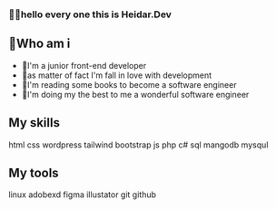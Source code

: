 ### 👋🏻hello every one this is **Heidar.Dev**

## 🤔Who am i

- 🌱I'm a junior front-end developer
- 📜as matter of fact I'm fall in love with development
- 📖I'm reading some books to become a software engineer
- 🎯I'm doing my the best to me a wonderful software engineer

## My skills

html css wordpress tailwind bootstrap js php c# sql mangodb mysqul

## My tools

linux adobexd figma illustator git github
